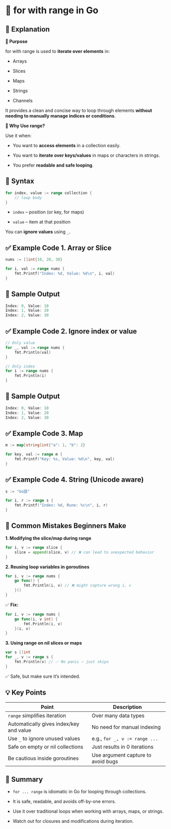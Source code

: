 # 🔁 for with range in Go

## 📘 Explanation

**🧠 Purpose**

for with range is used to **iterate over elements**  in:

- Arrays

- Slices

- Maps

- Strings

- Channels

It provides a clean and concise way to loop through elements **without needing to manually manage indices or conditions**.

**🤔 Why Use range?**

Use it when:

- You want to **access elements** in a collection easily.

- You want to **iterate over keys/values** in maps or characters in strings.

- You prefer **readable and safe looping**.

## 🧱 Syntax

```go
for index, value := range collection {
    // loop body
}

```
- `index` – position (or key, for maps)

- `value` – item at that position

You can **ignore values** using `_`.



## ✅ Example Code 1. Array or Slice

```go
nums := []int{10, 20, 30}

for i, val := range nums {
    fmt.Printf("Index: %d, Value: %d\n", i, val)
}

```

## 🧪 Sample Output

```go
Index: 0, Value: 10
Index: 1, Value: 20
Index: 2, Value: 30

```
## ✅ Example Code 2. Ignore index or value

```go
// Only value
for _, val := range nums {
    fmt.Println(val)
}

// Only index
for i := range nums {
    fmt.Println(i)
}

```

## 🧪 Sample Output

```go
Index: 0, Value: 10
Index: 1, Value: 20
Index: 2, Value: 30

```
## ✅ Example Code 3. Map

```go
m := map[string]int{"a": 1, "b": 2}

for key, val := range m {
    fmt.Printf("Key: %s, Value: %d\n", key, val)
}

```

## ✅ Example Code 4. String (Unicode aware)

```go
s := "Go語"

for i, r := range s {
    fmt.Printf("Index: %d, Rune: %c\n", i, r)
}


```


## 🔄 Common Mistakes Beginners Make

**1. Modifying the slice/map during range**
```go
for i, v := range slice {
    slice = append(slice, v) // ❌ can lead to unexpected behavior
}

```

**2. Reusing loop variables in goroutines**

```go
for i, v := range nums {
    go func() {
        fmt.Println(i, v) // ❌ might capture wrong i, v
    }()
}

```
✅ **Fix:**

```go
for i, v := range nums {
    go func(i, v int) {
        fmt.Println(i, v)
    }(i, v)
}

```
**3. Using range on nil slices or maps**

```go
var s []int
for _, v := range s {
    fmt.Println(v) // ✅ No panic — just skips
}

```
✅ Safe, but make sure it’s intended.

## 💡 Key Points

| Point                                   | Description                        |
| --------------------------------------- | ---------------------------------- |
| `range` simplifies iteration            | Over many data types               |
| Automatically gives index/key and value | No need for manual indexing        |
| Use `_` to ignore unused values         | e.g., `for _, v := range ...`      |
| Safe on empty or nil collections        | Just results in 0 iterations       |
| Be cautious inside goroutines           | Use argument capture to avoid bugs |



## 🧠 Summary

- `for ... range` is idiomatic in Go for looping through collections.

- It is safe, readable, and avoids off-by-one errors.

- Use it over traditional loops when working with arrays, maps, or strings.

- Watch out for closures and modifications during iteration.

